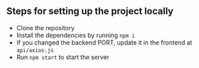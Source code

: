 ## Steps for setting up the project locally

- Clone the repository
- Install the dependencies by running `npm i`
- If you changed the backend PORT, update it in the frontend at `api/axios.js`
- Run `npm start` to start the server